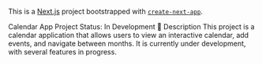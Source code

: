This is a [Next.js](https://nextjs.org) project bootstrapped with [`create-next-app`](https://nextjs.org/docs/app/api-reference/cli/create-next-app).

Calendar App
Project Status: In Development 🚧
Description
This project is a calendar application that allows users to view an interactive calendar, add events, and navigate between months. It is currently under development, with several features in progress.
